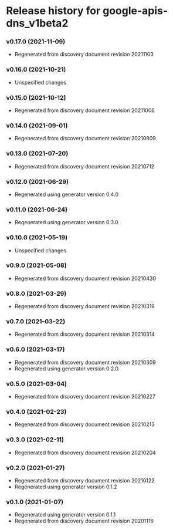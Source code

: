 # Release history for google-apis-dns_v1beta2

### v0.17.0 (2021-11-09)

* Regenerated from discovery document revision 20211103

### v0.16.0 (2021-10-21)

* Unspecified changes

### v0.15.0 (2021-10-12)

* Regenerated from discovery document revision 20211006

### v0.14.0 (2021-09-01)

* Regenerated from discovery document revision 20210809

### v0.13.0 (2021-07-20)

* Regenerated from discovery document revision 20210712

### v0.12.0 (2021-06-29)

* Regenerated using generator version 0.4.0

### v0.11.0 (2021-06-24)

* Regenerated using generator version 0.3.0

### v0.10.0 (2021-05-19)

* Unspecified changes

### v0.9.0 (2021-05-08)

* Regenerated from discovery document revision 20210430

### v0.8.0 (2021-03-29)

* Regenerated from discovery document revision 20210319

### v0.7.0 (2021-03-22)

* Regenerated from discovery document revision 20210314

### v0.6.0 (2021-03-17)

* Regenerated from discovery document revision 20210309
* Regenerated using generator version 0.2.0

### v0.5.0 (2021-03-04)

* Regenerated from discovery document revision 20210227

### v0.4.0 (2021-02-23)

* Regenerated from discovery document revision 20210213

### v0.3.0 (2021-02-11)

* Regenerated from discovery document revision 20210204

### v0.2.0 (2021-01-27)

* Regenerated from discovery document revision 20210122
* Regenerated using generator version 0.1.2

### v0.1.0 (2021-01-07)

* Regenerated using generator version 0.1.1
* Regenerated from discovery document revision 20201116

